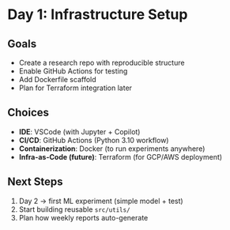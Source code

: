 # Day 1: Infrastructure Setup

## Goals
- Create a research repo with reproducible structure
- Enable GitHub Actions for testing
- Add Dockerfile scaffold
- Plan for Terraform integration later

## Choices
- **IDE**: VSCode (with Jupyter + Copilot)  
- **CI/CD**: GitHub Actions (Python 3.10 workflow)  
- **Containerization**: Docker (to run experiments anywhere)  
- **Infra-as-Code (future)**: Terraform (for GCP/AWS deployment)  

## Next Steps
1. Day 2 → first ML experiment (simple model + test)
2. Start building reusable `src/utils/`
3. Plan how weekly reports auto-generate
